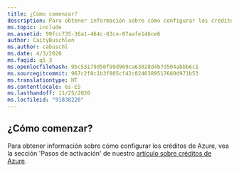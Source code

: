 ```yaml
---
title: ¿Cómo comenzar?
description: Para obtener información sobre cómo configurar los créditos de Azure, vea la sección "Pasos de activación" de nuestro artículo sobre créditos de Azure.
ms.topic: include
ms.assetid: 99fcc735-36a1-464c-83ce-07aafe146ce6
author: CaityBuschlen
ms.author: cabuschl
ms.date: 4/3/2020
ms.faqid: q5_3
ms.openlocfilehash: 9bc53179d50f99d969ca63028d4b7d504abbb6c1
ms.sourcegitcommit: 967c2f8c1b3f805cf42c0246389517689d971b53
ms.translationtype: HT
ms.contentlocale: es-ES
ms.lasthandoff: 11/25/2020
ms.locfileid: "91838228"
---
```

## <a name="how-do-i-get-started"></a>¿Cómo comenzar?

Para obtener información sobre cómo configurar los créditos de Azure, vea la sección \'Pasos de activación\' de nuestro [artículo sobre créditos de Azure](https://docs.microsoft.com/visualstudio/subscriptions/vs-azure).
